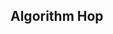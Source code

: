 ## Algorithm Hop 
[python]: https://img.shields.io/github/pipenv/locked/python-version/ablades/algohop?style=flat-square 

